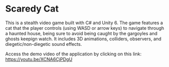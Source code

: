 # Scaredy Cat

This is a stealth video game built with C# and Unity 6. The game features a cat that the player controls (using WASD or arrow keys) to navigate through a haunted house, being sure to avoid being caught by the gargoyles and ghosts keepign watch. It includes 3D animations, colliders, observers, and diegetic/non-diegetic sound effects. 

Access the demo video of the application by clicking on this link: https://youtu.be/XCNA6CjPDgU


